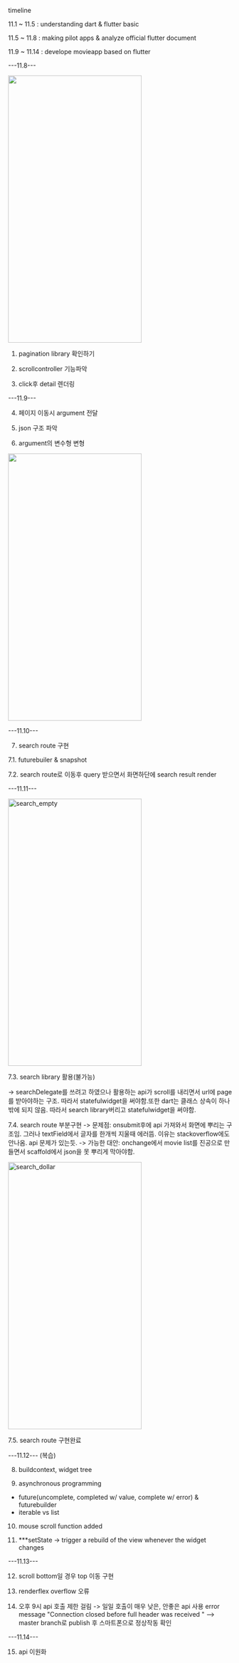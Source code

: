 timeline

11.1 ~ 11.5 : understanding dart & flutter basic

11.5 ~ 11.8 : making pilot apps & analyze official flutter document

11.9 ~ 11.14 : develope movieapp based on flutter

---11.8---

<img src="https://user-images.githubusercontent.com/53465675/200480143-cc67078f-eb5f-459a-8351-4ecd5a9d44b1.png" width="300" height="600">

1. pagination library 확인하기

2. scrollcontroller 기능파악

3. click후 detail 렌더링

---11.9---

4. 페이지 이동시 argument 전달

5. json 구조 파악

6. argument의 변수형 변형

<img width="300" height="600" src="https://user-images.githubusercontent.com/53465675/200992310-46b2ae4e-3116-4749-8d09-e0021c984f51.png">

---11.10---

7. search route 구현

7.1. futurebuiler & snapshot

7.2. search route로 이동후 query 받으면서 화면하단에 search result render

---11.11---

<img width="300" height="600" alt="search_empty" src="https://user-images.githubusercontent.com/53465675/201268251-bacfab57-2021-4daf-9786-97a8f3bd306c.png">

7.3. search library 활용(불가능)

-> searchDelegate를 쓰려고 하였으나 활용하는 api가 scroll를 내리면서 url에 page를 받아야하는 구조.
따라서 statefulwidget을 써야함.또한 dart는 클래스 상속이 하나밖에 되지 않음. 따라서 search library버리고 statefulwidget을 써야함.

7.4. search route 부분구현
-> 문제점: onsubmit후에 api 가져와서 화면에 뿌리는 구조임. 그러나 textField에서 글자를 한개씩 지울때 에러뜸.
이유는 stackoverflow에도 안나옴. api 문제가 있는듯.
-> 가능한 대안: onchange에서 movie list를 진공으로 만들면서 scaffold에서 json을 못 뿌리게 막아야함.

<img width="300" height="600" alt="search_dollar" src="https://user-images.githubusercontent.com/53465675/201346430-69ec42d6-e3a8-4101-b981-694c559077d6.png">

7.5. search route 구현완료

---11.12---
(복습)

8. buildcontext, widget tree

9. asynchronous programming

- future(uncomplete, completed w/ value, complete w/ error) & futurebuilder
- iterable vs list

10. mouse scroll function added

11. \*\*\*setState -> trigger a rebuild of the view whenever the widget changes

---11.13---

12. scroll bottom일 경우 top 이동 구현

13. renderflex overflow 오류

14. 오후 9시 api 호출 제한 걸림
    -> 일일 호출이 매우 낮은, 안좋은 api 사용
    error message
    "Connection closed before full header was received "
    --> master branch로 publish 후 스마트폰으로 정상작동 확인

---11.14---

15. api 이원화
